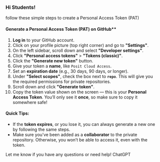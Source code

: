 

### Hi Students!

follow these simple steps to create a Personal Access Token (PAT) 

#### Generate a Personal Access Token (PAT) on GitHub**
1. **Log in** to your GitHub account.
2. Click on your profile picture (top right corner) and go to **"Settings"**.
3. On the left sidebar, scroll down and select **"Developer settings"**.
4. Click **"Personal access tokens"** > **"Tokens (classic)"**.
5. Click the **"Generate new token"** button.
6. Give your token a **name**, like `Posit Cloud Access`.
7. Set an **expiration date** (e.g., 30 days, 90 days, or longer).
8. Under **"Select scopes"**, check the box next to **`repo`**. This will give you the required permissions for private repositories.
9. Scroll down and click **"Generate token"**.
10. Copy the token value shown on the screen — this is your **Personal Access Token**. You’ll only see it **once**, so make sure to copy it somewhere safe!

#### **Quick Tips:**
- If the **token expires**, or you lose it, you can always generate a new one by following the same steps.
- Make sure you’ve been added as a **collaborator** to the private repository. Otherwise, you won’t be able to access it, even with the token.

Let me know if you have any questions or need help!
ChatGPT
